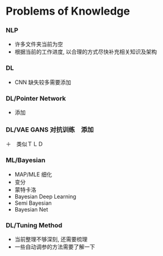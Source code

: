 # Problems of Knowledge

### NLP
+ 许多文件夹当前为空
+ 根据当前的工作进度, 以合理的方式尽快补充相关知识及架构

### DL
+ CNN 缺失较多需要添加


### DL/Pointer Network
+ 添加

### DL/VAE GANS 对抗训练　添加
＋　类似ＴＬＤ

### ML/Bayesian 
+ MAP/MLE 细化
+ 变分
+ 蒙特卡洛
+ Bayesian Deep Learning
+ Semi Bayesian 
+ Bayesian Net

### DL/Tuning Method
+ 当前整理不够深刻, 还需要梳理
+ 一些自动调参的方法需要了解一下